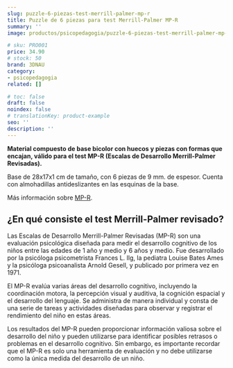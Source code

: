 ```yaml
---
slug: puzzle-6-piezas-test-merrill-palmer-mp-r
title: Puzzle de 6 piezas para test Merrill-Palmer MP-R
summary: ''
image: productos/psicopedagogia/puzzle-6-piezas-test-merrill-palmer-mp-r.jpg

# sku: PRO001
price: 34.90
# stock: 50
brand: 3DNAU
category:
- psicopedagogia
related: []

# toc: false
draft: false
noindex: false
# translationKey: product-example
seo: ''
description: ''
---
```

**Material compuesto de base bicolor con huecos y piezas con formas que encajan, válido para el test MP-R (Escalas de Desarrollo Merrill-Palmer Revisadas).**

Base de 28x17x1 cm de tamaño, con 6 piezas de 9 mm. de espesor. Cuenta con almohadillas antideslizantes en las esquinas de la base.

Más información sobre [MP-R](https://web.teaediciones.com/MP-R--ESCALAS-DE-DESARROLLO-MERRILL-PALMER-REVISADAS.aspx).

## ¿En qué consiste el test Merrill-Palmer revisado?

Las Escalas de Desarrollo Merrill-Palmer Revisadas (MP-R) son una evaluación psicológica diseñada para medir el desarrollo cognitivo de los niños entre las edades de 1 año y medio y 6 años y medio. Fue desarrollado por la psicóloga psicometrista Frances L. Ilg, la pediatra Louise Bates Ames y la psicóloga psicoanalista Arnold Gesell, y publicado por primera vez en 1971.

El MP-R evalúa varias áreas del desarrollo cognitivo, incluyendo la coordinación motora, la percepción visual y auditiva, la cognición espacial y el desarrollo del lenguaje. Se administra de manera individual y consta de una serie de tareas y actividades diseñadas para observar y registrar el rendimiento del niño en estas áreas.

Los resultados del MP-R pueden proporcionar información valiosa sobre el desarrollo del niño y pueden utilizarse para identificar posibles retrasos o problemas en el desarrollo cognitivo. Sin embargo, es importante recordar que el MP-R es solo una herramienta de evaluación y no debe utilizarse como la única medida del desarrollo de un niño.

